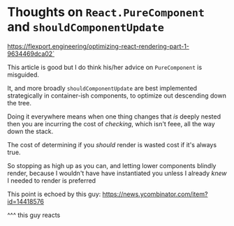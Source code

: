# Thoughts on `React.PureComponent` and `shouldComponentUpdate`

https://flexport.engineering/optimizing-react-rendering-part-1-9634469dca02`

This article is good but I do think his/her advice on `PureComponent` is misguided.

It, and more broadly `shouldComponentUpdate` are best implemented strategically in container-ish components, to optimize out descending down the tree.

Doing it everywhere means when one thing changes that _is_ deeply nested then you are incurring the cost of _checking_, which isn't feee, all the way down the stack.

The cost of determining if you _should_ render is wasted cost if it's always true.

So stopping as high up as you can, and letting lower components blindly render, because I wouldn't have have instantiated you unless I already _knew_ I needed to render is preferred

This point is echoed by this guy: https://news.ycombinator.com/item?id=14418576

^^^ this guy reacts